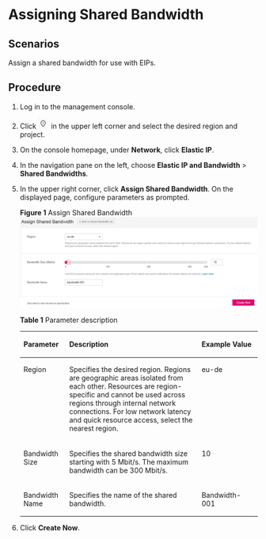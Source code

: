 # Assigning Shared Bandwidth<a name="vpc010005"></a>

## Scenarios<a name="section15598193716333"></a>

Assign a shared bandwidth for use with EIPs.

## Procedure<a name="section1642012259343"></a>

1.  Log in to the management console.
2.  Click  ![](figures/icon-region.png)  in the upper left corner and select the desired region and project.
3.  On the console homepage, under  **Network**, click  **Elastic IP**.
4.  In the navigation pane on the left, choose  **Elastic IP and Bandwidth**  \>  **Shared Bandwidths**.
5.  In the upper right corner, click  **Assign Shared Bandwidth**. On the displayed page, configure parameters as prompted.

    **Figure  1**  Assign Shared Bandwidth<a name="fig113260411610"></a>  
    ![](figures/assign-shared-bandwidth.png "assign-shared-bandwidth")

    **Table  1**  Parameter description

    <a name="table66172324012"></a>
    <table><thead align="left"><tr id="row961717321403"><th class="cellrowborder" valign="top" width="19.24%" id="mcps1.2.4.1.1"><p id="p96014321509"><a name="p96014321509"></a><a name="p96014321509"></a><strong id="b842352706143750"><a name="b842352706143750"></a><a name="b842352706143750"></a>Parameter</strong></p>
    </th>
    <th class="cellrowborder" valign="top" width="55.7%" id="mcps1.2.4.1.2"><p id="p14617123219015"><a name="p14617123219015"></a><a name="p14617123219015"></a><strong id="b842352706222458"><a name="b842352706222458"></a><a name="b842352706222458"></a>Description</strong></p>
    </th>
    <th class="cellrowborder" valign="top" width="25.06%" id="mcps1.2.4.1.3"><p id="p1761714321014"><a name="p1761714321014"></a><a name="p1761714321014"></a><strong id="b842352706225749"><a name="b842352706225749"></a><a name="b842352706225749"></a>Example Value</strong></p>
    </th>
    </tr>
    </thead>
    <tbody><tr id="row1561719325016"><td class="cellrowborder" valign="top" width="19.24%" headers="mcps1.2.4.1.1 "><p id="p36172321508"><a name="p36172321508"></a><a name="p36172321508"></a>Region</p>
    </td>
    <td class="cellrowborder" valign="top" width="55.7%" headers="mcps1.2.4.1.2 "><p id="p1361719321701"><a name="p1361719321701"></a><a name="p1361719321701"></a>Specifies the desired region. Regions are geographic areas isolated from each other. Resources are region-specific and cannot be used across regions through internal network connections. For low network latency and quick resource access, select the nearest region.</p>
    </td>
    <td class="cellrowborder" valign="top" width="25.06%" headers="mcps1.2.4.1.3 "><p id="p761715329014"><a name="p761715329014"></a><a name="p761715329014"></a>eu-de</p>
    </td>
    </tr>
    <tr id="row46178321702"><td class="cellrowborder" valign="top" width="19.24%" headers="mcps1.2.4.1.1 "><p id="p36179321106"><a name="p36179321106"></a><a name="p36179321106"></a>Bandwidth Size</p>
    </td>
    <td class="cellrowborder" valign="top" width="55.7%" headers="mcps1.2.4.1.2 "><p id="p861718321503"><a name="p861718321503"></a><a name="p861718321503"></a>Specifies the shared bandwidth size starting with 5 Mbit/s. The maximum bandwidth can be 300 Mbit/s.</p>
    </td>
    <td class="cellrowborder" valign="top" width="25.06%" headers="mcps1.2.4.1.3 "><p id="p96174321306"><a name="p96174321306"></a><a name="p96174321306"></a>10</p>
    </td>
    </tr>
    <tr id="row11956314313"><td class="cellrowborder" valign="top" width="19.24%" headers="mcps1.2.4.1.1 "><p id="p979514329312"><a name="p979514329312"></a><a name="p979514329312"></a>Bandwidth Name</p>
    </td>
    <td class="cellrowborder" valign="top" width="55.7%" headers="mcps1.2.4.1.2 "><p id="p479512322316"><a name="p479512322316"></a><a name="p479512322316"></a>Specifies the name of the shared bandwidth.</p>
    </td>
    <td class="cellrowborder" valign="top" width="25.06%" headers="mcps1.2.4.1.3 "><p id="p779619321039"><a name="p779619321039"></a><a name="p779619321039"></a>Bandwidth-001</p>
    </td>
    </tr>
    </tbody>
    </table>

6.  Click  **Create Now**.

